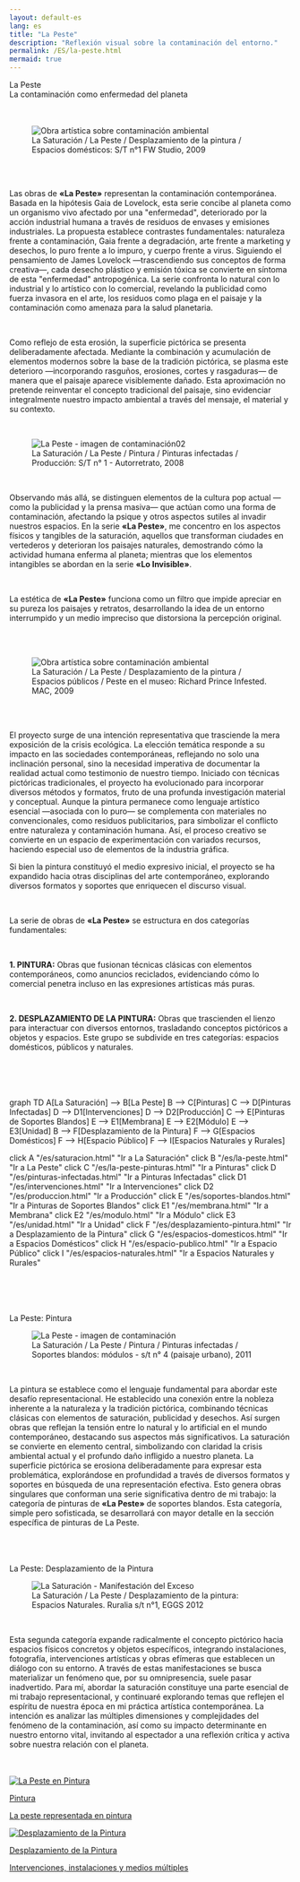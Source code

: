 ```yaml
---
layout: default-es  
lang: es  
title: "La Peste"  
description: "Reflexión visual sobre la contaminación del entorno."  
permalink: /ES/la-peste.html  
mermaid: true  
---
```


<div class="titulo">La Peste</div>

<div class="subtitulo">La contaminación como enfermedad del planeta</div>
<br><br>
<figure class="imagen-con-caption">
  <img src="/assets/img/la-peste-ruido-fweason-024.jpg" alt="Obra artística sobre contaminación ambiental" loading="lazy">
  <figcaption>La Saturación / La Peste / Desplazamiento de la pintura / Espacios domésticos: S/T n°1 FW Studio, 2009</figcaption>
</figure>
<br>
<div class="parrafo" style="margin-top: 6%;"> 
  <p>
    Las obras de <strong>«La Peste»</strong> representan la contaminación contemporánea. Basada en la hipótesis Gaia de Lovelock, esta serie concibe al planeta como un organismo vivo afectado por una "enfermedad", deteriorado por la acción industrial humana a través de residuos de envases y emisiones industriales. La propuesta establece contrastes fundamentales: naturaleza frente a contaminación, Gaia frente a degradación, arte frente a marketing y desechos, lo puro frente a lo impuro, y cuerpo frente a virus. Siguiendo el pensamiento de James Lovelock —trascendiendo sus conceptos de forma creativa—, cada desecho plástico y emisión tóxica se convierte en síntoma de esta "enfermedad" antropogénica. La serie confronta lo natural con lo industrial y lo artístico con lo comercial, revelando la publicidad como fuerza invasora en el arte, los residuos como plaga en el paisaje y la contaminación como amenaza para la salud planetaria.
  </p>
  <br>
  <p>
    Como reflejo de esta erosión, la superficie pictórica se presenta deliberadamente afectada. Mediante la combinación y acumulación de elementos modernos sobre la base de la tradición pictórica, se plasma este deterioro —incorporando rasguños, erosiones, cortes y rasgaduras— de manera que el paisaje aparece visiblemente dañado. Esta aproximación no pretende reinventar el concepto tradicional del paisaje, sino evidenciar integralmente nuestro impacto ambiental a través del mensaje, el material y su contexto.
  </p></div>
  <br>
<figure class="imagen-con-caption"> <img src="/assets/img/la-peste---intro02.jpg" alt="La Peste - imagen de contaminación02" loading="lazy">
  <figcaption>La Saturación / La Peste / Pintura / Pinturas infectadas / Producción: S/T n° 1 - Autorretrato, 2008</figcaption> </figure>
  <br>
  <div class="parrafo"> 
  <p>
    Observando más allá, se distinguen elementos de la cultura pop actual —como la publicidad y la prensa masiva— que actúan como una forma de contaminación, afectando la psique y otros aspectos sutiles al invadir nuestros espacios. En la serie <strong>«La Peste»</strong>, me concentro en los aspectos físicos y tangibles de la saturación, aquellos que transforman ciudades en vertederos y deterioran los paisajes naturales, demostrando cómo la actividad humana enferma al planeta; mientras que los elementos intangibles se abordan en la serie <strong>«Lo Invisible»</strong>.
  </p>
  <br>
  <p>
    La estética de <strong>«La Peste»</strong> funciona como un filtro que impide apreciar en su pureza los paisajes y retratos, desarrollando la idea de un entorno interrumpido y un medio impreciso que distorsiona la percepción original.
  </p>
</div>
<br><br>
<figure class="imagen-con-caption">
  <img src="/assets/img/la-peste---intro01.jpg" alt="Obra artística sobre contaminación ambiental" loading="lazy">
  <figcaption>La Saturación / La Peste / Desplazamiento de la pintura / Espacios públicos / Peste en el museo: Richard Prince Infested. MAC, 2009</figcaption>
</figure>
<br><br>

<div class="parrafo"> 
  <p>El proyecto surge de una intención representativa que trasciende la mera exposición de la crisis ecológica. La elección temática responde a su impacto en las sociedades contemporáneas, reflejando no solo una inclinación personal, sino la necesidad imperativa de documentar la realidad actual como testimonio de nuestro tiempo. Iniciado con técnicas pictóricas tradicionales, el proyecto ha evolucionado para incorporar diversos métodos y formatos, fruto de una profunda investigación material y conceptual. Aunque la pintura permanece como lenguaje artístico esencial —asociada con lo puro— se complementa con materiales no convencionales, como residuos publicitarios, para simbolizar el conflicto entre naturaleza y contaminación humana. Así, el proceso creativo se convierte en un espacio de experimentación con variados recursos, haciendo especial uso de elementos de la industria gráfica.</p>

  <p>Si bien la pintura constituyó el medio expresivo inicial, el proyecto se ha expandido hacia otras disciplinas del arte contemporáneo, explorando diversos formatos y soportes que enriquecen el discurso visual.</p>
</div>
<br>

<div class="parrafo">
  <p>La serie de obras de <strong>«La Peste»</strong> se estructura en dos categorías fundamentales:</p>
  <br>
  <p><strong>1. PINTURA:</strong> Obras que fusionan técnicas clásicas con elementos contemporáneos, como anuncios reciclados, evidenciando cómo lo comercial penetra incluso en las expresiones artísticas más puras.</p>
  <br>
  <p><strong>2. DESPLAZAMIENTO DE LA PINTURA:</strong> Obras que trascienden el lienzo para interactuar con diversos entornos, trasladando conceptos pictóricos a objetos y espacios. Este grupo se subdivide en tres categorías: espacios domésticos, públicos y naturales.</p>
</div>
<br><br><br><br>

<div class="mermaid">
graph TD
  A[La Saturación] --> B[La Peste]
  B --> C[Pinturas]
  C --> D[Pinturas Infectadas]
  D --> D1[Intervenciones]
  D --> D2[Producción]
  C --> E[Pinturas de Soportes Blandos]
  E --> E1[Membrana]
  E --> E2[Módulo]
  E --> E3[Unidad]
  B --> F[Desplazamiento de la Pintura]
  F --> G[Espacios Domésticos]
  F --> H[Espacio Público]
  F --> I[Espacios Naturales y Rurales]

  click A "/es/saturacion.html" "Ir a La Saturación"
  click B "/es/la-peste.html" "Ir a La Peste"
  click C "/es/la-peste-pinturas.html" "Ir a Pinturas"
  click D "/es/pinturas-infectadas.html" "Ir a Pinturas Infectadas"
  click D1 "/es/intervenciones.html" "Ir a Intervenciones"
  click D2 "/es/produccion.html" "Ir a Producción"
  click E "/es/soportes-blandos.html" "Ir a Pinturas de Soportes Blandos"
  click E1 "/es/membrana.html" "Ir a Membrana"
  click E2 "/es/modulo.html" "Ir a Módulo"
  click E3 "/es/unidad.html" "Ir a Unidad"
  click F "/es/desplazamiento-pintura.html" "Ir a Desplazamiento de la Pintura"
  click G "/es/espacios-domesticos.html" "Ir a Espacios Domésticos"
  click H "/es/espacio-publico.html" "Ir a Espacio Público"
  click I "/es/espacios-naturales.html" "Ir a Espacios Naturales y Rurales"
</div>
<br><br><br><br>

<div class="subtitulo">La Peste: Pintura</div>
<figure class="imagen-con-caption">
  <img src="/assets/img/la-peste-pintura-s-blando-mod-04.jpg" alt="La Peste - imagen de contaminación" loading="lazy">
  <figcaption>La Saturación / La Peste / Pintura / Pinturas infectadas / Soportes blandos: módulos - s/t n° 4 (paisaje urbano), 2011</figcaption>
</figure>
<br>
<div class="parrafo">
  <p>
    La pintura se establece como el lenguaje fundamental para abordar este desafío representacional. He establecido una conexión entre la nobleza inherente a la naturaleza y la tradición pictórica, combinando técnicas clásicas con elementos de saturación, publicidad y desechos. Así surgen obras que reflejan la tensión entre lo natural y lo artificial en el mundo contemporáneo, destacando sus aspectos más significativos. La saturación se convierte en elemento central, simbolizando con claridad la crisis ambiental actual y el profundo daño infligido a nuestro planeta. La superficie pictórica se erosiona deliberadamente para expresar esta problemática, explorándose en profundidad a través de diversos formatos y soportes en búsqueda de una representación efectiva. Esto genera obras singulares que conforman una serie significativa dentro de mi trabajo: la categoría de pinturas de <strong>«La Peste»</strong> de soportes blandos. Esta categoría, simple pero sofisticada, se desarrollará con mayor detalle en la sección específica de pinturas de La Peste.
  </p>
</div>
<br><br><br>

<div class="subtitulo">La Peste: Desplazamiento de la Pintura</div>
<figure class="imagen-con-caption">
  <img src="/assets/img/la-peste-desp-espacio-rural-ruralias01.jpg" alt="La Saturación - Manifestación del Exceso" loading="lazy">
  <figcaption>La Saturación / La Peste / Desplazamiento de la pintura: Espacios Naturales. Ruralia s/t n°1, EGGS 2012</figcaption>
</figure>
<br>
<div class="parrafo">
  <p>
    Esta segunda categoría expande radicalmente el concepto pictórico hacia espacios físicos concretos y objetos específicos, integrando instalaciones, fotografía, intervenciones artísticas y obras efímeras que establecen un diálogo con su entorno. A través de estas manifestaciones se busca materializar un fenómeno que, por su omnipresencia, suele pasar inadvertido. Para mí, abordar la saturación constituye una parte esencial de mi trabajo representacional, y continuaré explorando temas que reflejen el espíritu de nuestra época en mi práctica artística contemporánea. La intención es analizar las múltiples dimensiones y complejidades del fenómeno de la contaminación, así como su impacto determinante en nuestro entorno vital, invitando al espectador a una reflexión crítica y activa sobre nuestra relación con el planeta.
  </p>
</div>
<br><br>

<div class="button-container">
  <a href="/ES/peste-pintura.html" class="fancy-button">
    <div class="button-content">
      <img src="/assets/img/boton-la-peste-pintura.gif" alt="La Peste en Pintura">
      <p class="title">Pintura</p>
      <p class="subtitle">La peste representada en pintura</p>
    </div>
  </a>
  <a href="/contaminacion-sonora.html" class="fancy-button">
    <div class="button-content">
      <img src="/assets/img/boton-la-peste-desplazamiento.gif" alt="Desplazamiento de la Pintura">
      <p class="title">Desplazamiento de la Pintura</p>
      <p class="subtitle">Intervenciones, instalaciones y medios múltiples</p>
    </div>
  </a>
</div>
<br>
